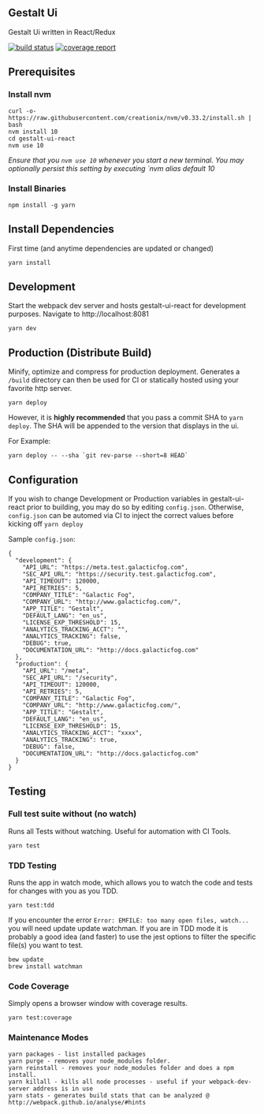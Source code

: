 ## Gestalt Ui
Gestalt Ui written in React/Redux

[![build status](https://gitlab.com/galacticfog/gestalt-ui-react/badges/develop/build.svg)](https://gitlab.com/galacticfog/gestalt-ui-react/commits/develop)
[![coverage report](https://gitlab.com/galacticfog/gestalt-ui-react/badges/develop/coverage.svg)](https://galacticfog.gitlab.io/gestalt-ui-react/)
## Prerequisites
### Install nvm
```
curl -o- https://raw.githubusercontent.com/creationix/nvm/v0.33.2/install.sh | bash
nvm install 10
cd gestalt-ui-react
nvm use 10
```
*Ensure that you `nvm use 10` whenever you start a new terminal. You may optionally persist this setting by executing `nvm alias default 10*

### Install Binaries
```
npm install -g yarn
```

## Install Dependencies
First time (and anytime dependencies are updated or changed)
```
yarn install
```
## Development
Start the webpack dev server and hosts gestalt-ui-react for development purposes. Navigate to http://localhost:8081
```
yarn dev
```

## Production (Distribute Build)
Minify, optimize and compress for production deployment. Generates a `/build` directory can then be used for CI or statically hosted using your favorite http server.
```
yarn deploy
```

However, it is **highly recommended** that you pass a commit SHA to `yarn deploy`. The SHA will be appended to the version that displays in the ui.

For Example:
```
yarn deploy -- --sha `git rev-parse --short=8 HEAD`
```

## Configuration
If you wish to change Development or Production variables in  gestalt-ui-react prior to building, you may do so by editing `config.json`.
Otherwise, `config.json` can be automed via CI to inject the correct values before kicking off `yarn deploy`

Sample `config.json`:
```
{
  "development": {
    "API_URL": "https://meta.test.galacticfog.com",
    "SEC_API_URL": "https://security.test.galacticfog.com",
    "API_TIMEOUT": 120000,
    "API_RETRIES": 5,
    "COMPANY_TITLE": "Galactic Fog",
    "COMPANY_URL": "http://www.galacticfog.com/",
    "APP_TITLE": "Gestalt",
    "DEFAULT_LANG": "en_us",
    "LICENSE_EXP_THRESHOLD": 15,
    "ANALYTICS_TRACKING_ACCT": "",
    "ANALYTICS_TRACKING": false,
    "DEBUG": true,
    "DOCUMENTATION_URL": "http://docs.galacticfog.com"
  },
  "production": {
    "API_URL": "/meta",
    "SEC_API_URL": "/security",
    "API_TIMEOUT": 120000,
    "API_RETRIES": 5,
    "COMPANY_TITLE": "Galactic Fog",
    "COMPANY_URL": "http://www.galacticfog.com/",
    "APP_TITLE": "Gestalt",
    "DEFAULT_LANG": "en_us",
    "LICENSE_EXP_THRESHOLD": 15,
    "ANALYTICS_TRACKING_ACCT": "xxxx",
    "ANALYTICS_TRACKING": true,
    "DEBUG": false,
    "DOCUMENTATION_URL": "http://docs.galacticfog.com"
  }
}
```

## Testing
### Full test suite without (no watch)
Runs all Tests without watching. Useful for automation with CI Tools.
```
yarn test
```

### TDD Testing
Runs the app in watch mode, which allows you to watch the code and tests for changes with you as you TDD.
```
yarn test:tdd
```

If you encounter the error `Error: EMFILE: too many open files, watch...` you will need update update watchman. If you are in TDD mode it is probably a good idea (and faster) to use the jest options to filter the specific file(s) you want to test.

```
bew update
brew install watchman
```

### Code Coverage
Simply opens a browser window with coverage results.

```
yarn test:coverage
```

### Maintenance Modes

```
yarn packages - list installed packages
yarn purge - removes your node_modules folder.
yarn reinstall - removes your node_modules folder and does a npm install.
yarn killall - kills all node processes - useful if your webpack-dev-server address is in use
yarn stats - generates build stats that can be analyzed @ http://webpack.github.io/analyse/#hints
```
